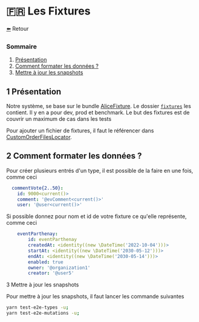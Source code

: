 <a id="fixtures"></a> 🇫🇷 Les Fixtures
=========

[⬅️](../README.md) Retour

### Sommaire
1. [Présentation](#presentation)
2. [Comment formater les données ?](#data)
3. [Mettre à jour les snapshots](#update-snapshots)

<a div="presentation"></a> 1 Présentation
---

Notre système, se base sur le bundle [AliceFixture](https://github.com/theofidry/AliceBundle). Le dossier [`fixtures`](../fixtures) les contient. Il y en a pour dev, prod et benchmark. 
Le but des fixtures est de couvrir un maximum de cas dans les tests

Pour ajouter un fichier de fixtures, il faut le référencer dans  [CustomOrderFilesLocator](../src/Capco/AppBundle/DataFixtures/ORM/CustomOrderFilesLocator.php).

<a div="data"></a> 2 Comment formater les données ?
---

Pour créer plusieurs entrés d'un type, il est possible de la faire en une fois, comme ceci
```yaml
  commentVote{2..50}:
    id: 9000<current()>
    comment: '@evComment<current()>'
    user: '@user<current()>'
```

Si possible donnez pour nom et id de votre fixture ce qu'elle représente, comme ceci

```yaml
    eventParthenay:
        id: eventParthenay
        createdAt: <identity((new \DateTime('2022-10-04')))>
        startAt: <identity((new \DateTime('2030-05-12')))>
        endAt: <identity((new \DateTime('2030-05-14')))>
        enabled: true
        owner: '@organization1'
        creator: '@user5'
```

<a div="update-snapshots"></a> 3 Mettre à jour les snapshots


Pour mettre à jour les snapshots, il faut lancer les commande suivantes

```bash
yarn test-e2e-types -u;
yarn test-e2e-mutations -u;
```